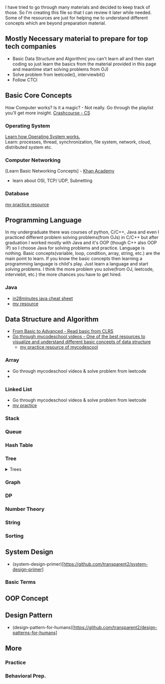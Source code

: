 I have tried to go through many materials and decided to keep track of those. So I'm creating this file so that I can review it later while needed. Some of the resources are just for helping me to understand different concepts which are beyond preparation material. 

## Mostly Necessary material to prepare for top tech companies
  - Basic Data Structure and Algorithm( you can't learn all and then start coding so just learn the basics from the material provided in this page and meantime start solving problems from OJ)
  - Solve problem from leetcode(), interviewbit()
  - Follow CTCI

## Basic Core Concepts
How Computer works? Is it a magic? - Not really. Go through the playlist you'll get more insight. [Crashcourse - CS](https://www.youtube.com/watch?v=tpIctyqH29Q&list=PL8dPuuaLjXtNlUrzyH5r6jN9ulIgZBpdo)
### Operating System
  [Learn how Operating System works.]( https://www.youtube.com/playlist?list=PL--jIyXjDXf6Q4XA6q8RYnyChYzJ0K0F2 ) \
  Learn:  processes, thread, synchronization, file system, network, cloud, distributed system etc.
### Computer Networking
  [Learn Basic Networking Concepts] 
    - [Khan Academy](https://www.khanacademy.org/computing/computer-science/internet-intro)
  - learn about OSI, TCP/ UDP, Subnetting
### Database
[my practice resource](https://github.com/forhadmethun/Code/blob/master/Others/general-topics/programming-syntax/basic-sql.md)

## Programming Language
In my undergraduate there was courses of python, C/C++, Java and even I practiced different problem solving problems(from OJs) in C/C++ but after graduation I worked mostly with Java and it's OOP (though C++ also OOP :P) so I choose Java for solving problems and practice. Language is nothing. Basic concepts(variable, loop, condition, array, string, etc.) are the main point to learn. If you know the basic concepts then learning a programming language is child's play. Just learn a language and start solving problems. I think the more problem you solve(from OJ, leetcode, interviebit, etc.) the more chances you have to get hired. 
### Java
  - [in28minutes java cheat sheet](https://github.com/transparent2/java-cheat-sheet)
  - [my resource](https://github.com/forhadmethun/Code/blob/master/Others/general-topics/programming-syntax/basic-java.md)

## Data Structure and Algorithm
 - [From Basic to Advanced - Read basic from CLRS](https://tinyurl.com/wh5peyg)
 - [Go through mycodeschool videos - One of the best resources to visualize and understand different basic concepts of data structure](https://tinyurl.com/y9caul5o)
   - [my practice resource of mycodescool](https://github.com/forhadmethun/Code/tree/master/interview-prep/src/mycodeschool)
### Array
 - Go through mycodeschool videos & solve problem from leetcode
 - 
### Linked List
 - Go through mycodeschool videos & solve problem from leetcode
 - [my practice](https://github.com/forhadmethun/Code/blob/master/interview-prep/src/mycodeschool/list)
### Stack 
### Queue
### Hash Table
### Tree

<details>
<summary>Trees</summary>

#### Basic Tree
#### BST
#### Heap/ Priority Queue/ Binary Heap

</details>

### Graph
### DP
### Number Theory
### String
### Sorting

## System Design
 - (system-design-primer)[https://github.com/transparent2/system-design-primer]
### Basic Terms

## OOP Concept

## Design Pattern
- (design-pattern-for-humans)[https://github.com/transparent2/design-patterns-for-humans]
## More
### Practice
### Behavioral Prep.
